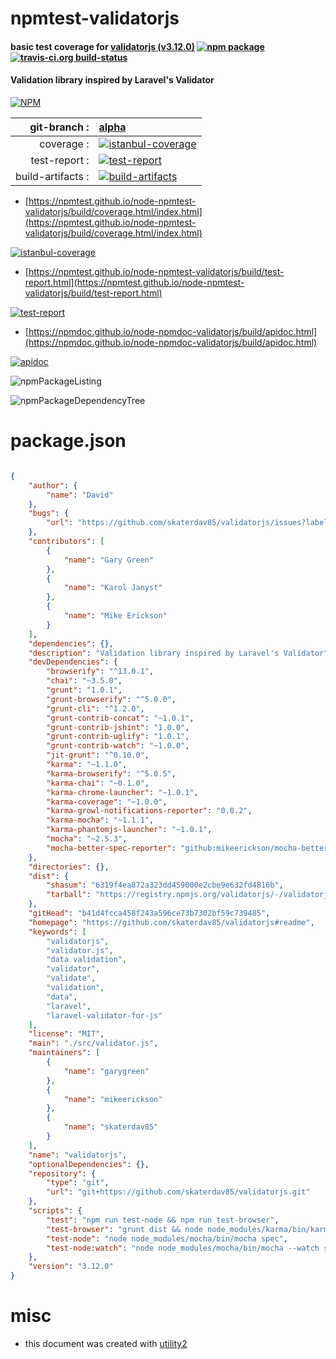 # npmtest-validatorjs

#### basic test coverage for  [validatorjs (v3.12.0)](https://github.com/skaterdav85/validatorjs#readme)  [![npm package](https://img.shields.io/npm/v/npmtest-validatorjs.svg?style=flat-square)](https://www.npmjs.org/package/npmtest-validatorjs) [![travis-ci.org build-status](https://api.travis-ci.org/npmtest/node-npmtest-validatorjs.svg)](https://travis-ci.org/npmtest/node-npmtest-validatorjs)

#### Validation library inspired by Laravel's Validator

[![NPM](https://nodei.co/npm/validatorjs.png?downloads=true&downloadRank=true&stars=true)](https://www.npmjs.com/package/validatorjs)

| git-branch : | [alpha](https://github.com/npmtest/node-npmtest-validatorjs/tree/alpha)|
|--:|:--|
| coverage : | [![istanbul-coverage](https://npmtest.github.io/node-npmtest-validatorjs/build/coverage.badge.svg)](https://npmtest.github.io/node-npmtest-validatorjs/build/coverage.html/index.html)|
| test-report : | [![test-report](https://npmtest.github.io/node-npmtest-validatorjs/build/test-report.badge.svg)](https://npmtest.github.io/node-npmtest-validatorjs/build/test-report.html)|
| build-artifacts : | [![build-artifacts](https://npmtest.github.io/node-npmtest-validatorjs/glyphicons_144_folder_open.png)](https://github.com/npmtest/node-npmtest-validatorjs/tree/gh-pages/build)|

- [https://npmtest.github.io/node-npmtest-validatorjs/build/coverage.html/index.html](https://npmtest.github.io/node-npmtest-validatorjs/build/coverage.html/index.html)

[![istanbul-coverage](https://npmtest.github.io/node-npmtest-validatorjs/build/screenCapture.buildCi.browser.%252Ftmp%252Fbuild%252Fcoverage.lib.html.png)](https://npmtest.github.io/node-npmtest-validatorjs/build/coverage.html/index.html)

- [https://npmtest.github.io/node-npmtest-validatorjs/build/test-report.html](https://npmtest.github.io/node-npmtest-validatorjs/build/test-report.html)

[![test-report](https://npmtest.github.io/node-npmtest-validatorjs/build/screenCapture.buildCi.browser.%252Ftmp%252Fbuild%252Ftest-report.html.png)](https://npmtest.github.io/node-npmtest-validatorjs/build/test-report.html)

- [https://npmdoc.github.io/node-npmdoc-validatorjs/build/apidoc.html](https://npmdoc.github.io/node-npmdoc-validatorjs/build/apidoc.html)

[![apidoc](https://npmdoc.github.io/node-npmdoc-validatorjs/build/screenCapture.buildCi.browser.%252Ftmp%252Fbuild%252Fapidoc.html.png)](https://npmdoc.github.io/node-npmdoc-validatorjs/build/apidoc.html)

![npmPackageListing](https://npmtest.github.io/node-npmtest-validatorjs/build/screenCapture.npmPackageListing.svg)

![npmPackageDependencyTree](https://npmtest.github.io/node-npmtest-validatorjs/build/screenCapture.npmPackageDependencyTree.svg)



# package.json

```json

{
    "author": {
        "name": "David"
    },
    "bugs": {
        "url": "https://github.com/skaterdav85/validatorjs/issues?labels=bug&milestone=1&page=1&state=open"
    },
    "contributors": [
        {
            "name": "Gary Green"
        },
        {
            "name": "Karol Janyst"
        },
        {
            "name": "Mike Erickson"
        }
    ],
    "dependencies": {},
    "description": "Validation library inspired by Laravel's Validator",
    "devDependencies": {
        "browserify": "^13.0.1",
        "chai": "~3.5.0",
        "grunt": "1.0.1",
        "grunt-browserify": "^5.0.0",
        "grunt-cli": "^1.2.0",
        "grunt-contrib-concat": "~1.0.1",
        "grunt-contrib-jshint": "1.0.0",
        "grunt-contrib-uglify": "1.0.1",
        "grunt-contrib-watch": "~1.0.0",
        "jit-grunt": "^0.10.0",
        "karma": "~1.1.0",
        "karma-browserify": "^5.0.5",
        "karma-chai": "~0.1.0",
        "karma-chrome-launcher": "~1.0.1",
        "karma-coverage": "~1.0.0",
        "karma-growl-notifications-reporter": "0.0.2",
        "karma-mocha": "~1.1.1",
        "karma-phantomjs-launcher": "~1.0.1",
        "mocha": "~2.5.3",
        "mocha-better-spec-reporter": "github:mikeerickson/mocha-better-spec-reporter"
    },
    "directories": {},
    "dist": {
        "shasum": "6319f4ea872a323dd459000e2cbe9e632fd4816b",
        "tarball": "https://registry.npmjs.org/validatorjs/-/validatorjs-3.12.0.tgz"
    },
    "gitHead": "b41d4fcca458f243a596ce73b7302bf59c739485",
    "homepage": "https://github.com/skaterdav85/validatorjs#readme",
    "keywords": [
        "validatorjs",
        "validator.js",
        "data validation",
        "validator",
        "validate",
        "validation",
        "data",
        "laravel",
        "laravel-validator-for-js"
    ],
    "license": "MIT",
    "main": "./src/validator.js",
    "maintainers": [
        {
            "name": "garygreen"
        },
        {
            "name": "mikeerickson"
        },
        {
            "name": "skaterdav85"
        }
    ],
    "name": "validatorjs",
    "optionalDependencies": {},
    "repository": {
        "type": "git",
        "url": "git+https://github.com/skaterdav85/validatorjs.git"
    },
    "scripts": {
        "test": "npm run test-node && npm run test-browser",
        "test-browser": "grunt dist && node node_modules/karma/bin/karma start --single-run --browsers PhantomJS",
        "test-node": "node node_modules/mocha/bin/mocha spec",
        "test-node:watch": "node node_modules/mocha/bin/mocha --watch spec"
    },
    "version": "3.12.0"
}
```



# misc
- this document was created with [utility2](https://github.com/kaizhu256/node-utility2)

